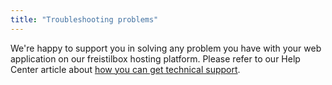 ```yaml
---
title: "Troubleshooting problems"
---
```


We're happy to support you in solving any problem you have with your web application on our freistilbox hosting platform. Please refer to our Help Center article about [how you can get technical support](https://freistil.zendesk.com/entries/453873).
